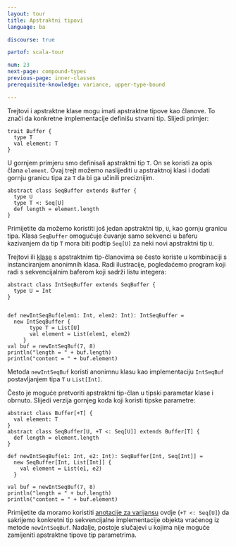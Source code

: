```yaml
---
layout: tour
title: Apstraktni tipovi
language: ba

discourse: true

partof: scala-tour

num: 23
next-page: compound-types
previous-page: inner-classes
prerequisite-knowledge: variance, upper-type-bound

---
```


Trejtovi i apstraktne klase mogu imati apstraktne tipove kao članove.
To znači da konkretne implementacije definišu stvarni tip.
Slijedi primjer:

```tut
trait Buffer {
  type T
  val element: T
}
```

U gornjem primjeru smo definisali apstraktni tip `T`.
On se koristi za opis člana `element`.
Ovaj trejt možemo naslijediti u apstraktnoj klasi i dodati gornju granicu tipa za `T` da bi ga učinili preciznijim.

```tut
abstract class SeqBuffer extends Buffer {
  type U
  type T <: Seq[U]
  def length = element.length
}
```

Primijetite da možemo koristiti još jedan apstraktni tip, `U`, kao gornju granicu tipa. Klasa `SeqBuffer` omogućuje čuvanje samo sekvenci u baferu kazivanjem da tip `T`
mora biti podtip `Seq[U]` za neki novi apstraktni tip `U`.

Trejtovi ili [klase](classes.html) s apstraktnim tip-članovima se često koriste u kombinaciji s instanciranjem anonimnih klasa.
Radi ilustracije, pogledaćemo program koji radi s sekvencijalnim baferom koji sadrži listu integera:

```tut
abstract class IntSeqBuffer extends SeqBuffer {
  type U = Int
}


def newIntSeqBuf(elem1: Int, elem2: Int): IntSeqBuffer =
  new IntSeqBuffer {
       type T = List[U]
       val element = List(elem1, elem2)
     }
val buf = newIntSeqBuf(7, 8)
println("length = " + buf.length)
println("content = " + buf.element)
```

Metoda `newIntSeqBuf` koristi anonimnu klasu kao implementaciju  `IntSeqBuf` postavljanjem tipa `T` u `List[Int]`.

Često je moguće pretvoriti apstraktni tip-član u tipski parametar klase i obrnuto.
Slijedi verzija gornjeg koda koji koristi tipske parametre:

```tut
abstract class Buffer[+T] {
  val element: T
}
abstract class SeqBuffer[U, +T <: Seq[U]] extends Buffer[T] {
  def length = element.length
}

def newIntSeqBuf(e1: Int, e2: Int): SeqBuffer[Int, Seq[Int]] =
  new SeqBuffer[Int, List[Int]] {
    val element = List(e1, e2)
  }

val buf = newIntSeqBuf(7, 8)
println("length = " + buf.length)
println("content = " + buf.element)
```

Primijetite da moramo koristiti [anotacije za varijansu](variances.html) ovdje (`+T <: Seq[U]`) da sakrijemo konkretni tip sekvencijalne implementacije objekta vraćenog iz metode `newIntSeqBuf`.
Nadalje, postoje slučajevi u kojima nije moguće zamijeniti apstraktne tipove tip parametrima.
